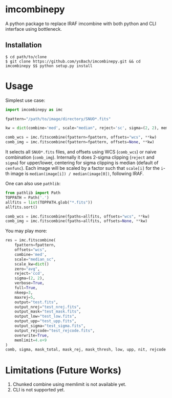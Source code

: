 # imcombinepy

A python package to replace IRAF imcombine with both python and CLI interface using bottleneck.

## Installation

```
$ cd path/to/clone
$ git clone https://github.com/ysBach/imcombinepy.git && cd imcombinepy $$ python setup.py install
```

# Usage

Simplest use case:

```python
import imcombinepy as imc

fpattern="/path/to/image/directory/SNUO*.fits"

kw = dict(combine='med', scale="median", reject='sc', sigma=(2, 2), memlimit=4.e+9)

comb_wcs = imc.fitscombine(fpattern=fpattern, offsets="wcs", **kw)
comb_img = imc.fitscombine(fpattern=fpattern, offsets=None, **kw)
```

It selects all `SNUO*.fits` files, and offsets using WCS (`comb_wcs`) or naive combination (`comb_img`). Internally it does 2-sigma clipping (`reject` and `sigma`) for upper/lower, centering for sigma clipping is median (default of `cenfunc`). Each image will be scaled by a factor such that `scale[i]` for the `i`-th image is `median(image[i]) / median(image[0])`, following IRAF.

One can also use ``pathlib``:
```python
from pathlib import Path
TOPPATH = Path('.')
allfits = list(TOPPATH.glob("*.fits"))
allfits.sort()

comb_wcs = imc.fitscombine(fpaths=allfits, offsets="wcs", **kw)
comb_img = imc.fitscombine(fpaths=allfits, offsets=None, **kw)
```

You may play more:

```python
res = imc.fitscombine(
    fpattern=fpattern,
    offsets="wcs",
    combine='med',
    scale="median_sc",
    scale_kw=dict()
    zero="avg",
    reject='ccd',
    sigma=(2, 2),
    verbose=True,
    full=True,
    nkeep=3,
    maxrej=5,
    output="test.fits",
    output_nrej="test_nrej.fits",
    output_mask="test_mask.fits",
    output_low="test_low.fits",
    output_upp="test_upp.fits",
    output_sigma="test_sigma.fits",
    output_rejcode="test_rejcode.fits",
    overwrite=True,
    memlimit=4.e+9
)
comb, sigma, mask_total, mask_rej, mask_thresh, low, upp, nit, rejcode = res
```


# Limitations (Future Works)
1. Chunked combine using memlimit is not available yet.
1. CLI is not supported yet.
